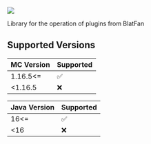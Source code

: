 [![](https://jitpack.io/v/BlatFan/BlatLibs.svg)](https://jitpack.io/#BlatFan/BlatLibs)

Library for the operation of plugins from BlatFan

## Supported Versions

| MC Version | Supported          |
| ---------- | ------------------ |
|  1.16.5<=| :white_check_mark: |
|  <1.16.5| :x:|

| Java Version | Supported          |
| ------------ | ------------------ |
| 16<=| :white_check_mark: |
| <16| :x:|
